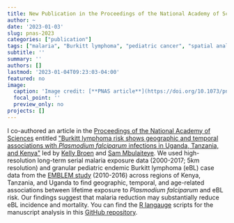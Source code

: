 ```yaml
---
title: New Publication in the Proceedings of the National Academy of Sciences
author: ~
date: '2023-01-03'
slug: pnas-2023
categories: ["publication"]
tags: ["malaria", "Burkitt lymphoma", "pediatric cancer", "spatial analysis", "temporal analysis", "Kenya", "Uganda", "Tanzania"]
subtitle: ''
summary: ''
authors: []
lastmod: '2023-01-04T09:23:03-04:00'
featured: no
image:
  caption: 'Image credit: [**PNAS article**](https://doi.org/10.1073/pnas.2211055120)'
  focal_point: ''
  preview_only: no
projects: []
---
```


I co-authored an article in the [Proceedings of the National Academy of Sciences](https://www.pnas.org) entitled ["Burkitt lymphoma risk shows geographic and temporal associations with _Plasmodium falciparum_ infections in Uganda, Tanzania, and Kenya"](https://doi.org/10.1073/pnas.2211055120) led by [Kelly Broen](https://orcid.org/0000-0002-2220-4026) and [Sam Mbulaiteye](https://orcid.org/0000-0002-8273-9831). We used high-resolution long-term serial malaria exposure data (2000-2017; 5km resolution) and granular pediatric endemic Burkitt lymphoma (eBL) case data from the [EMBLEM study](https://emblem.cancer.gov) (2010-2016) across regions of Kenya, Tanzania, and Uganda to find geographic, temporal, and age-related associations between lifetime exposure to _Plasmodium falciparum_ and eBL risk. Our findings suggest that malaria reduction may substantially reduce eBL incidence and mortality. You can find the [R langauge](https://cran.r-project.org/) scripts for the manuscript analysis in this [GitHub repository](https://github.com/broenk/eBL).
